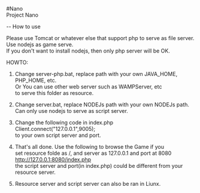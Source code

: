 #Nano  
Project Nano  
  
-- How to use  
  
Please use Tomcat or whatever else that support php to serve as file server.  
Use nodejs as game serve.  
If you don't want to install nodejs, then only php server will be OK.  
  
HOWTO:  
1. Change server-php.bat, replace path with your own JAVA_HOME, PHP_HOME, etc.  
 Or You can use other web server such as WAMPServer, etc   
 to serve this folder as resource.  
   
2. Change server.bat, replace NODEJs path with your own NODEJs path.  
 Can only use nodejs to serve as script server.  
   
3. Change the following code in index.php  
Client.connect("127.0.0.1",9005);  
 to your own script server and port.  
   
4. That's all done. Use the following to browse the Game if you  
 set resource folde as /, and server as 127.0.0.1 and port at 8080  
http://127.0.0.1:8080/index.php  
 the script server and port(in index.php) could be different from your resource server.
 
5. Resource server and script server can also be ran in Liunx.